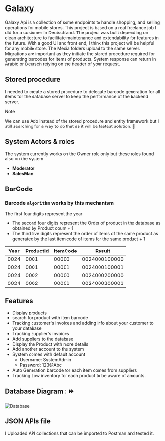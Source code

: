# Galaxy

Galaxy Api is a collection of some endpoints to handle shopping, and selling operations for mobile stores.
This project is based on a real freelance job I did for a customer in Deutschland. The project was
built depending on clean architecture to facilitate maintenance and extendability for features in the future.
With a good UI and front end, I think this project will be helpful for any mobile store. The Media folders upload to the same
server. Migrations are important as they initiate the stored procedure required for generating barcodes for items of products.
System response can return in Arabic or Deutsch relying on the header of your request.

## Stored procedure

I needed to create a stored procedure to  delegate barcode generation for all items for the database server to keep the performance of the backend server.

> [!NOTE]
> We can use Ado instead of the stored procedure and entity framework but I still searching for a way to do that as it will be fastest solution. :loudspeaker:

## System Actors & roles

The system currently works on the Owner role only but these roles found also on the system

+ **Moderator**
+ **SalesMan**

## BarCode

### Barcode `algorithm` works by this mechanism

The first four digits represent the year
- The second four digits represent the Order of product in the database as obtained by Product count + 1
- The third five digits represent the order of items of the same product as generated by the last item code of items for the same product + 1



|     Year      |    ProductId  |     ItemCode   |    Result
| ------------- | ------------- | -------------- | -----------
|     0024      |      0001     |      00000     | 0024000100000
|     0024      |      0001     |      00001     | 0024000100001
|     0024      |      0002     |      00000     | 0024000200000
|     0024      |      0002     |      00001     | 0024000200001

## Features

* Display products
* search for product with item barcode
* Tracking customer's invoices and adding info about your customer to your database
* Tracking supplier's invoices
* Add suppliers to the database
* Display the Product with more details
* Add another account to the system
* System comes with default account
  * Username: SystemAdmin
  * Password: 123@Abc
* Auto Generation barcode for each item comes from  suppliers
* Tracking Low inventory for each product to be aware of amounts.

## Database Diagram : :fast_forward:	

![Database](https://github.com/Omar-Alaa-Elzanaty/Galaxy-APIs/assets/94639386/b8ba63a7-8c8c-4614-bb77-6e13d79fbd22)


## JSON APIs file

I Uploaded API collections that can be imported to Postman and tested it.
